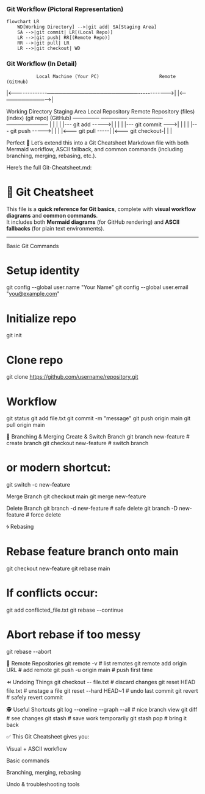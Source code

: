 

### Git Workflow (Pictoral Representation)

```mermaid
flowchart LR
    WD[Working Directory] -->|git add| SA[Staging Area]
    SA -->|git commit| LR[(Local Repo)]
    LR -->|git push| RR[(Remote Repo)]
    RR -->|git pull| LR
    LR -->|git checkout| WD 
```


### Git Workflow (In Detail)

               Local Machine (Your PC)                      Remote (GitHub)
 |<-------------────────────────────────------------>|    |<--──────────-->|
 
 Working Directory    Staging Area    Local Repository    Remote Repository
       (files)           (index)           (git repo)           (GitHub)
       ───────           ───────           ─────────           ───────────
          |                  |                   |                   |
          |--- git add ----->|                   |                   |
          |                  |--- git commit --->|                   |
          |                  |                   |--- git push ----->|
          |                  |                   |<--- git pull -----|
          |<--- git checkout-|                   |                   |





Perfect 🚀 Let’s extend this into a Git Cheatsheet Markdown file with both Mermaid workflow, ASCII fallback, and common commands (including branching, merging, rebasing, etc.).

Here’s the full Git-Cheatsheet.md:

# 📝 Git Cheatsheet  

This file is a **quick reference for Git basics**, complete with **visual workflow diagrams** and **common commands**.  
It includes both **Mermaid diagrams** (for GitHub rendering) and **ASCII fallbacks** (for plain text environments).  

---




Basic Git Commands
# Setup identity
git config --global user.name "Your Name"
git config --global user.email "you@example.com"

# Initialize repo
git init

# Clone repo
git clone https://github.com/username/repository.git

# Workflow
git status
git add file.txt
git commit -m "message"
git push origin main
git pull origin main

🌿 Branching & Merging
Create & Switch Branch
git branch new-feature      # create branch
git checkout new-feature    # switch branch
# or modern shortcut:
git switch -c new-feature

Merge Branch
git checkout main
git merge new-feature

Delete Branch
git branch -d new-feature       # safe delete
git branch -D new-feature       # force delete

🌀 Rebasing
# Rebase feature branch onto main
git checkout new-feature
git rebase main

# If conflicts occur:
git add conflicted_file.txt
git rebase --continue

# Abort rebase if too messy
git rebase --abort

📂 Remote Repositories
git remote -v                 # list remotes
git remote add origin URL     # add remote
git push -u origin main       # push first time

⏪ Undoing Things
git checkout -- file.txt            # discard changes
git reset HEAD file.txt             # unstage a file
git reset --hard HEAD~1             # undo last commit
git revert <commit-hash>            # safely revert commit

🕵️ Useful Shortcuts
git log --oneline --graph --all     # nice branch view
git diff                            # see changes
git stash                           # save work temporarily
git stash pop                       # bring it back


✅ This Git Cheatsheet gives you:

Visual + ASCII workflow

Basic commands

Branching, merging, rebasing

Undo & troubleshooting tools
